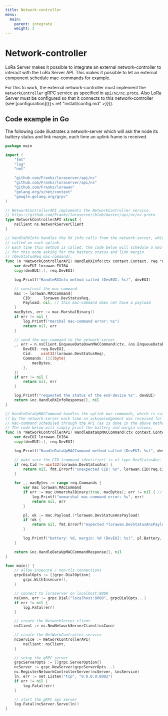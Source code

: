 ```yaml
---
title: Network-controller
menu:
  main:
    parent: integrate
    weight: 3
---
```


# Network-controller

LoRa Server makes it possible to integrate an external network-controller
to interact with the LoRa Server API. This makes it possible to let an external
component schedule mac-commands for example.

For this to work, the external network-controller must implement the
`NetworkController` gRPC service as specified in
[`api/nc/nc.proto`](https://github.com/Frankz/loraserver/blob/master/api/nc/nc.proto).
Also LoRa Server must be configured so that it connects to this network-controller
(see [configuration]({{< ref "install/config.md" >}})).


## Code example in Go

The following code illustrates a network-server which will ask the node its
battery status and link margin, each time an uplink frame is received.


```go
package main

import (
	"fmt"
	"log"
	"net"

	"github.com/Frankz/loraserver/api/nc"
	"github.com/Frankz/loraserver/api/ns"
	"github.com/Frankz/lorawan"
	"golang.org/x/net/context"
	"google.golang.org/grpc"
)

// NetworkControllerAPI implements the NetworkController service.
// https://github.com/Frankz/loraserver/blob/master/api/nc/nc.proto
type NetworkControllerAPI struct {
	nsClient ns.NetworkServerClient
}

// HandleRXInfo handles the RX info calls from the network-server, which is
// called on each uplink.
// Each time this method is called, the code below will schedule a mac-command
// for this node asking for the battery status and link margin
// (DevStatusReq mac-command).
func (n *NetworkControllerAPI) HandleRXInfo(ctx context.Context, req *nc.HandleRXInfoRequest) (*nc.HandleRXInfoResponse, error) {
	var devEUI lorawan.EUI64
	copy(devEUI[:], req.DevEUI)

	log.Printf("HandleRXInfo method called (DevEUI: %s)", devEUI)

	// construct the mac-command
	mac := lorawan.MACCommand{
		CID:     lorawan.DevStatusReq,
		Payload: nil, // this mac-command does not have a payload
	}
	macBytes, err := mac.MarshalBinary()
	if err != nil {
		log.Printf("marshal mac-command error: %s")
		return nil, err
	}

	// send the mac-command to the network-server
	_, err = n.nsClient.EnqueueDataDownMACCommand(ctx, &ns.EnqueueDataDownMACCommandRequest{
		DevEUI: req.DevEUI,
		Cid:    uint32(lorawan.DevStatusReq),
		Commands: [][]byte{
			macBytes,
		},
	})
	if err != nil {
		return nil, err
	}

	log.Printf("requested the status of the end-device %s", devEUI)
	return &nc.HandleRXInfoResponse{}, nil
}

// HandleDataUpMACCommand handles the uplink mac-commands, which is called
// by the network-server each time an acknowledgement was received for a
// mac-command scheduled through the API (as is done in the above method).
// The code below will simply print the battery and margin values.
func (n *NetworkControllerAPI) HandleDataUpMACCommand(ctx context.Context, req *nc.HandleDataUpMACCommandRequest) (*nc.HandleDataUpMACCommandResponse, error) {
	var devEUI lorawan.EUI64
	copy(devEUI[:], req.DevEUI)

	log.Printf("HandleDataUpMACCommand method called (DevEUI: %s)", devEUI)

	// make sure the CID (command identifier) is of type DevStatusAns.
	if req.Cid != uint32(lorawan.DevStatusAns) {
		return nil, fmt.Errorf("unexpected CID: %s", lorawan.CID(req.Cid))
	}

	for _, macBytes := range req.Commands {
		var mac lorawan.MACCommand
		if err := mac.UnmarshalBinary(true, macBytes); err != nil { // true since this is an uplink mac-command
			log.Printf("unmarshal mac-command error: %s", err)
			return nil, err
		}

		pl, ok := mac.Payload.(*lorawan.DevStatusAnsPayload)
		if !ok {
			return nil, fmt.Errorf("expected *lorawan.DevStatusAnsPayload, got %T", mac.Payload)
		}

		log.Printf("battery: %d, margin: %d (DevEUI: %s)", pl.Battery, pl.Margin, devEUI)
	}

	return &nc.HandleDataUpMACCommandResponse{}, nil
}

func main() {
	// allow insecure / non-tls connections
	grpcDialOpts := []grpc.DialOption{
		grpc.WithInsecure(),
	}

	// connect to loraserver on localhost:8000
	nsConn, err := grpc.Dial("localhost:8000", grpcDialOpts...)
	if err != nil {
		log.Fatal(err)
	}

	// create the NetworkServer client
	nsClient := ns.NewNetworkServerClient(nsConn)

	// create the NetWorkController service
	ncService := NetworkControllerAPI{
		nsClient: nsClient,
	}

	// setup the gRPC server
	grpcServerOpts := []grpc.ServerOption{}
	ncServer := grpc.NewServer(grpcServerOpts...)
	nc.RegisterNetworkControllerServer(ncServer, &ncService)
	ln, err := net.Listen("tcp", "0.0.0.0:8002")
	if err != nil {
		log.Fatal(err)
	}

	// start the gRPC api server
	log.Fatal(ncServer.Serve(ln))
}
```

